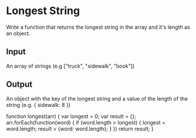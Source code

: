 # Longest String

Write a function that returns the longest string in the array and it's length as an object.

## Input

An array of strings (e.g ["truck", "sidewalk", "book"])

## Output

An object with the key of the longest string and a value of the length of the string (e.g. { sidewalk: 8 })

function longest(arr) {
  var longest = 0;
  var result = {};
  arr.forEach(function(word) {
    if (word.length > longest) {
      longest = word.length;
      result = {word: word.length};
    }
  })
  return result;
}
